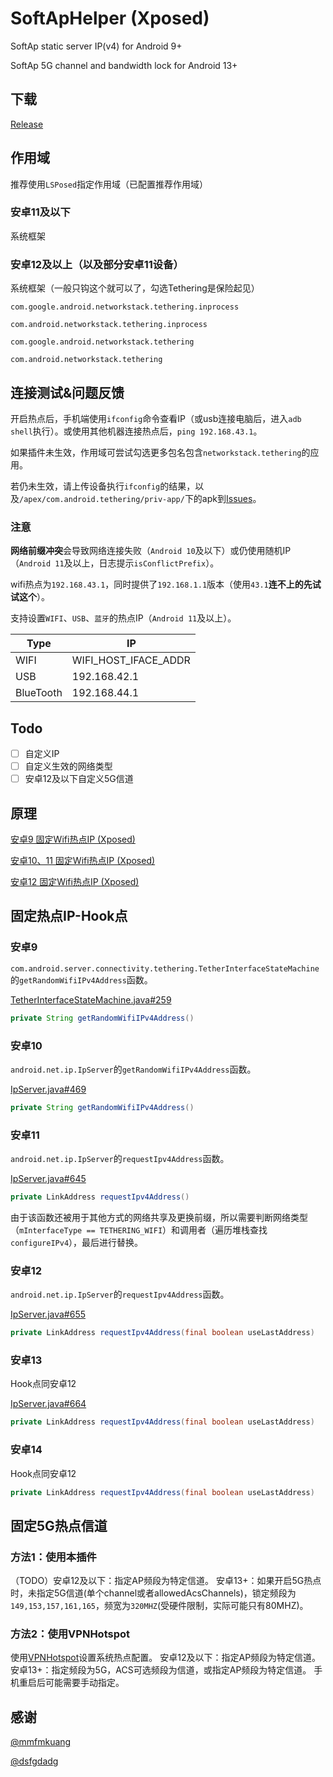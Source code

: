 # SoftApHelper (Xposed)

SoftAp static server IP(v4) for Android 9+

SoftAp 5G channel and bandwidth lock for Android 13+ 

## 下载
[Release](https://github.com/XhyEax/SoftApHelper/releases)

## 作用域
推荐使用`LSPosed`指定作用域（已配置推荐作用域）
### 安卓11及以下
系统框架

### 安卓12及以上（以及部分安卓11设备）
系统框架（一般只钩这个就可以了，勾选Tethering是保险起见）

`com.google.android.networkstack.tethering.inprocess`

`com.android.networkstack.tethering.inprocess`

`com.google.android.networkstack.tethering`

`com.android.networkstack.tethering`

## 连接测试&问题反馈
开启热点后，手机端使用`ifconfig`命令查看IP（或usb连接电脑后，进入`adb shell`执行）。或使用其他机器连接热点后，`ping 192.168.43.1`。

如果插件未生效，作用域可尝试勾选更多包名包含`networkstack.tethering`的应用。

若仍未生效，请上传设备执行`ifconfig`的结果，以及`/apex/com.android.tethering/priv-app/`下的apk到[Issues](https://github.com/XhyEax/SoftApHelper/issues)。

### 注意
**网络前缀冲突**会导致网络连接失败（`Android 10`及以下）或仍使用随机IP（`Android 11`及以上，日志提示`isConflictPrefix`）。

wifi热点为`192.168.43.1`，同时提供了`192.168.1.1`版本（使用`43.1`**连不上的先试试这个**）。

支持设置`WIFI`、`USB`、`蓝牙`的热点IP（`Android 11`及以上）。


|           Type          |         IP              |
|-------------------------|-----------------------|
| WIFI | WIFI_HOST_IFACE_ADDR  |
| USB  | 192.168.42.1          |
| BlueTooth   | 192.168.44.1          |

## Todo
- [ ] 自定义IP
- [ ] 自定义生效的网络类型
- [ ] 安卓12及以下自定义5G信道

## 原理
[安卓9 固定Wifi热点IP (Xposed)](https://blog.xhyeax.com/2021/03/01/android-9-set-hotpot-ip/)

[安卓10、11 固定Wifi热点IP (Xposed)](https://blog.xhyeax.com/2021/12/06/android-10-11-hostpot-set-ip/)

[安卓12 固定Wifi热点IP (Xposed)](https://blog.xhyeax.com/2022/07/06/android-12-hostpot-set-ip/)

## 固定热点IP-Hook点
### 安卓9
`com.android.server.connectivity.tethering.TetherInterfaceStateMachine`的`getRandomWifiIPv4Address`函数。

[TetherInterfaceStateMachine.java#259](http://aospxref.com/android-9.0.0_r61/xref/frameworks/base/services/core/java/com/android/server/connectivity/tethering/TetherInterfaceStateMachine.java#259)
```java
private String getRandomWifiIPv4Address()
```

### 安卓10
`android.net.ip.IpServer`的`getRandomWifiIPv4Address`函数。

[IpServer.java#469](http://aospxref.com/android-10.0.0_r47/xref/frameworks/base/services/net/java/android/net/ip/IpServer.java#469)
```java
private String getRandomWifiIPv4Address()
```

### 安卓11
`android.net.ip.IpServer`的`requestIpv4Address`函数。

[IpServer.java#645](http://aospxref.com/android-11.0.0_r21/xref/frameworks/base/packages/Tethering/src/android/net/ip/IpServer.java#645)
```java
private LinkAddress requestIpv4Address()
```

由于该函数还被用于其他方式的网络共享及更换前缀，所以需要判断网络类型（`mInterfaceType == TETHERING_WIFI`）和调用者（遍历堆栈查找`configureIPv4`），最后进行替换。


### 安卓12
`android.net.ip.IpServer`的`requestIpv4Address`函数。

[IpServer.java#655](http://aospxref.com/android-12.0.0_r3/xref/packages/modules/Connectivity/Tethering/src/android/net/ip/IpServer.java#655)
```java
private LinkAddress requestIpv4Address(final boolean useLastAddress)
```

### 安卓13
Hook点同安卓12

[IpServer.java#664](http://aospxref.com/android-13.0.0_r3/xref/packages/modules/Connectivity/Tethering/src/android/net/ip/IpServer.java#664)
```java
private LinkAddress requestIpv4Address(final boolean useLastAddress)
```

### 安卓14
Hook点同安卓12

```java
private LinkAddress requestIpv4Address(final boolean useLastAddress)
```

## 固定5G热点信道
### 方法1：使用本插件
（TODO）安卓12及以下：指定AP频段为特定信道。
安卓13+：如果开启5G热点时，未指定5G信道(单个channel或者allowedAcsChannels)，锁定频段为`149,153,157,161,165`，频宽为`320MHZ`(受硬件限制，实际可能只有80MHZ)。

### 方法2：使用VPNHotspot
使用[VPNHotspot](https://github.com/Mygod/VPNHotspot)设置系统热点配置。
安卓12及以下：指定AP频段为特定信道。
安卓13+：指定频段为5G，ACS可选频段为信道，或指定AP频段为特定信道。
手机重启后可能需要手动指定。

## 感谢
[@mmfmkuang](https://github.com/mmfmkuang)

[@dsfgdadg](https://github.com/dsfgdadg)
